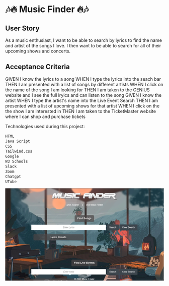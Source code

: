 # 🎶🔥 Music Finder 🔥🎶


## User Story

As a music enthusiast, I want to be able to search by lyrics to find the name and artist of the songs I love.  I then want to be able to search for all of their upcoming shows and concerts.


## Acceptance Criteria

GIVEN I know the lyrics to a song
WHEN I type the lyrics into the seach bar
THEN I am presented with a list of songs by different artists
WHEN I click on the name of the song I am looking for
THEN I am taken to the GENIUS website and I see the full lryics and can listen to the song
GIVEN I know the artist
WHEN I type the artist's name into the Live Event Search
THEN I am presented with a list of upcoming shows for that artist
WHEN I click on the the show I am interested in
THEN I am taken to the TicketMaster website where I can shop and purchase tickets


Technologies used during this project:

    HTML
    Java Script
    CSS
    Tailwind.css
    Google
    W3 Schools
    Slack
    Zoom
    Chatgpt
    UTube


![Alt text](image.png)
